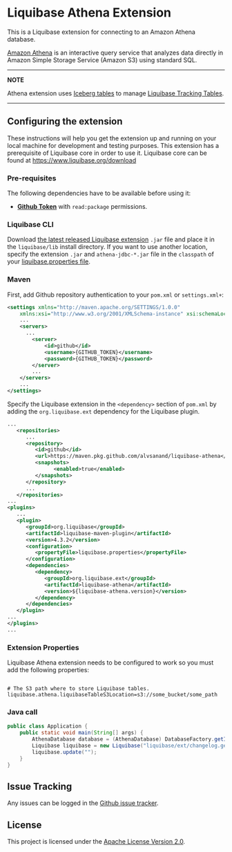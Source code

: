 # Liquibase Athena Extension

This is a Liquibase extension for connecting to an Amazon Athena database.

[Amazon Athena](https://docs.aws.amazon.com/athena/latest/ug/what-is.html) is an interactive query service that analyzes data directly in Amazon Simple Storage Service (Amazon S3) using standard SQL.

---
**NOTE**

Athena extension uses [Iceberg tables](https://docs.aws.amazon.com/athena/latest/ug/querying-iceberg.html) to manage [Liquibase Tracking Tables](https://docs.liquibase.com/concepts/tracking-tables/tracking-tables.html).

---

## Configuring the extension

These instructions will help you get the extension up and running on your local machine for development and testing purposes. This extension has a prerequisite of Liquibase core in order to use it. Liquibase core can be found at <https://www.liquibase.org/download>

### Pre-requisites

The following dependencies have to be available before using it:

* **[Github Token](https://docs.github.com/en/packages/learn-github-packages/about-permissions-for-github-packages)** with ```read:package``` permissions.

### Liquibase CLI

Download [the latest released Liquibase extension](https://github.com/alvsanand/liquibase-athena/releases) `.jar` file and place it in the `liquibase/lib` install directory. If you want to use another location, specify the extension `.jar` and `athena-jdbc-*.jar` file in the `classpath` of your [liquibase.properties file](https://docs.liquibase.com/workflows/liquibase-community/creating-config-properties.html).

### Maven

First, add Github repository authentication to your ```pom.xml``` or ```settings.xml+```:

```xml  
<settings xmlns="http://maven.apache.org/SETTINGS/1.0.0"
    xmlns:xsi="http://www.w3.org/2001/XMLSchema-instance" xsi:schemaLocation="http://maven.apache.org/SETTINGS/1.0.0 https://maven.apache.org/xsd/settings-1.0.0.xsd">
    ...
    <servers>
      ...
        <server>
            <id>github</id>
            <username>{GITHUB_TOKEN}</username>
            <password>{GITHUB_TOKEN}</password>
        </server>
        ...
    </servers>
    ...
</settings>
```

Specify the Liquibase extension in the `<dependency>` section of ```pom.xml``` by adding the `org.liquibase.ext` dependency for the Liquibase plugin.

```xml
...
   <repositories>
      ...
      <repository>
         <id>github</id>
         <url>https://maven.pkg.github.com/alvsanand/liquibase-athena</url>
         <snapshots>
               <enabled>true</enabled>
         </snapshots>
      </repository>
      ...
   </repositories>
...
<plugins>
   ...
   <plugin>
      <groupId>org.liquibase</groupId>
      <artifactId>liquibase-maven-plugin</artifactId>
      <version>4.3.2</version>
      <configuration>
         <propertyFile>liquibase.properties</propertyFile>
      </configuration>
      <dependencies>
         <dependency>
            <groupId>org.liquibase.ext</groupId>
            <artifactId>liquibase-athena</artifactId>
            <version>${liquibase-athena.version}</version>
         </dependency>
      </dependencies>
   </plugin>
...
</plugins>
...
```

### Extension Properties

Liquibase Athena extension needs to be configured to work so you must add the following properties:

```properties

# The S3 path where to store Liquibase tables.
liquibase.athena.liquibaseTableS3Location=s3://some_bucket/some_path
```
  
### Java call
  
```java
public class Application {
    public static void main(String[] args) {
        AthenaDatabase database = (AthenaDatabase) DatabaseFactory.getInstance().openDatabase(url, null, null, null, null);
        Liquibase liquibase = new Liquibase("liquibase/ext/changelog.generic.test.xml", new ClassLoaderResourceAccessor(), database);
        liquibase.update("");
    }
}
```

## Issue Tracking

Any issues can be logged in the [Github issue tracker](https://github.com/alvsanand/liquibase-athena/issues).

## License

This project is licensed under the [Apache License Version 2.0](https://www.apache.org/licenses/LICENSE-2.0.html).
